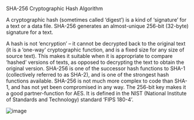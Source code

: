 SHA-256 Cryptographic Hash Algorithm

A cryptographic hash (sometimes called ‘digest’) is a kind of ‘signature’ for a text or a data file. SHA-256 generates an almost-unique 256-bit (32-byte) signature for a text. 

A hash is not ‘encryption’ – it cannot be decrypted back to the original text (it is a ‘one-way’ cryptographic function, and is a fixed size for any size of source text). This makes it suitable when it is appropriate to compare ‘hashed’ versions of texts, as opposed to decrypting the text to obtain the original version.
SHA-256 is one of the successor hash functions to SHA-1 (collectively referred to as SHA-2), and is one of the strongest hash functions available. SHA-256 is not much more complex to code than SHA-1, and has not yet been compromised in any way. The 256-bit key makes it a good partner-function for AES. It is defined in the NIST (National Institute of Standards and Technology) standard ‘FIPS 180-4’. 

![image](https://github.com/itachi2003/SHA-256/assets/70573427/a0d48829-7f26-43b6-a67d-d18401c7214f)
